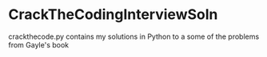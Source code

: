 # CrackTheCodingInterviewSoln
crackthecode.py contains my solutions in Python to a some of the problems from Gayle's book
